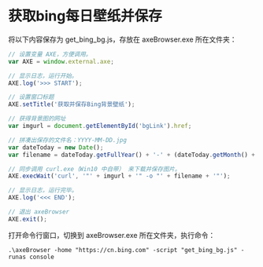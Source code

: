 # 获取bing每日壁纸并保存

将以下内容保存为 get_bing_bg.js，存放在 axeBrowser.exe 所在文件夹：
```javascript
// 设置变量 AXE，方便调用。
var AXE = window.external.axe;

// 显示日志，运行开始。
AXE.log('>>> START');

// 设置窗口标题
AXE.setTitle('获取并保存Bing背景壁纸');

// 获得背景图的网址
var imgurl = document.getElementById('bgLink').href;

// 拼凑出保存的文件名：YYYY-MM-DD.jpg
var dateToday = new Date();
var filename = dateToday.getFullYear() + '-' + (dateToday.getMonth() + 1) + '-' + dateToday.getDate() + '.jpg';

// 同步调用 curl.exe（Win10 中自带） 来下载并保存图片。
AXE.execWait('curl', '"' + imgurl + '" -o "' + filename + '"');

// 显示日志，运行完毕。
AXE.log('<<< END');

// 退出 axeBrowser
AXE.exit();
```

打开命令行窗口，切换到 axeBrowser.exe 所在文件夹，执行命令：
```
.\axeBrowser -home "https://cn.bing.com" -script "get_bing_bg.js" -runas console
```
